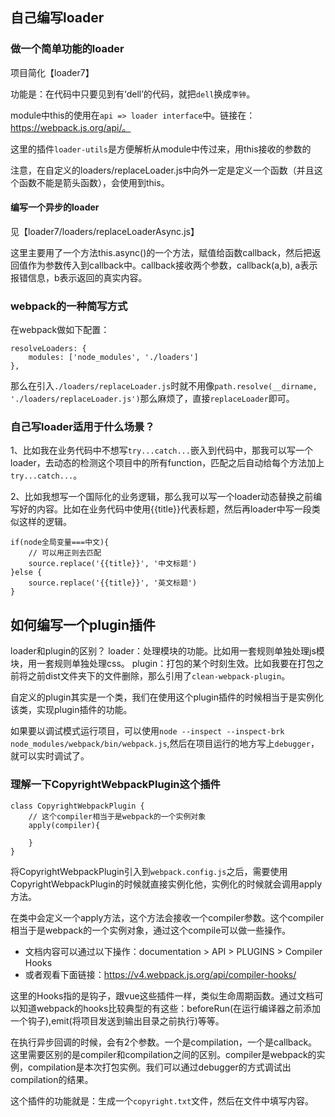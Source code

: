 ## 自己编写loader


### 做一个简单功能的loader
项目简化【loader7】

功能是：在代码中只要见到有‘dell’的代码，就把`dell`换成`李钟`。

module中this的使用在`api => loader interface`中。链接在：https://webpack.js.org/api/。

这里的插件`loader-utils`是方便解析从module中传过来，用this接收的参数的

注意，在自定义的loaders/replaceLoader.js中向外一定是定义一个函数（并且这个函数不能是箭头函数），会使用到this。

#### 编写一个异步的loader
见【loader7/loaders/replaceLoaderAsync.js】

这里主要用了一个方法this.async()的一个方法，赋值给函数callback，然后把返回值作为参数传入到callback中。callback接收两个参数，callback(a,b), a表示报错信息，b表示返回的真实内容。


### webpack的一种简写方式
在webpack做如下配置：
```
resolveLoaders: {
    modules: ['node_modules', './loaders']
},
```
那么在引入`./loaders/replaceLoader.js`时就不用像`path.resolve(__dirname, './loaders/replaceLoader.js')`那么麻烦了，直接`replaceLoader`即可。


### 自己写loader适用于什么场景？
1、比如我在业务代码中不想写`try...catch...`嵌入到代码中，那我可以写一个loader，去动态的检测这个项目中的所有function，匹配之后自动给每个方法加上`try...catch...`。

2、比如我想写一个国际化的业务逻辑，那么我可以写一个loader动态替换之前编写好的内容。比如在业务代码中使用{{title}}代表标题，然后再loader中写一段类似这样的逻辑。
```
if(node全局变量===中文){
    // 可以用正则去匹配
    source.replace('{{title}}', '中文标题')
}else {
    source.replace('{{title}}', '英文标题')
}
```




## 如何编写一个plugin插件
loader和plugin的区别？
loader：处理模块的功能。比如用一套规则单独处理js模块，用一套规则单独处理css。
plugin：打包的某个时刻生效。比如我要在打包之前将之前dist文件夹下的文件删除，那么引用了`clean-webpack-plugin`。


自定义的plugin其实是一个类，我们在使用这个plugin插件的时候相当于是实例化该类，实现plugin插件的功能。

如果要以调试模式运行项目，可以使用`node --inspect --inspect-brk node_modules/webpack/bin/webpack.js`,然后在项目运行的地方写上`debugger`，就可以实时调试了。


### 理解一下CopyrightWebpackPlugin这个插件
```
class CopyrightWebpackPlugin {
    // 这个compiler相当于是webpack的一个实例对象
    apply(compiler){

    }
}
```

将CopyrightWebpackPlugin引入到`webpack.config.js`之后，需要使用CopyrightWebpackPlugin的时候就直接实例化他，实例化的时候就会调用apply方法。

在类中会定义一个apply方法，这个方法会接收一个compiler参数。这个compiler相当于是webpack的一个实例对象，通过这个compile可以做一些操作。
- 文档内容可以通过以下操作：documentation > API > PLUGINS > Compiler Hooks
- 或者观看下面链接：https://v4.webpack.js.org/api/compiler-hooks/

这里的Hooks指的是钩子，跟vue这些插件一样，类似生命周期函数。通过文档可以知道webpack的hooks比较典型的有这些：beforeRun(在运行编译器之前添加一个钩子),emit(将项目发送到输出目录之前执行)等等。


在执行异步回调的时候，会有2个参数。一个是compilation，一个是callback。这里需要区别的是compiler和compilation之间的区别。compiler是webpack的实例，compilation是本次打包实例。我们可以通过debugger的方式调试出compilation的结果。

这个插件的功能就是：生成一个`copyright.txt`文件，然后在文件中填写内容。
